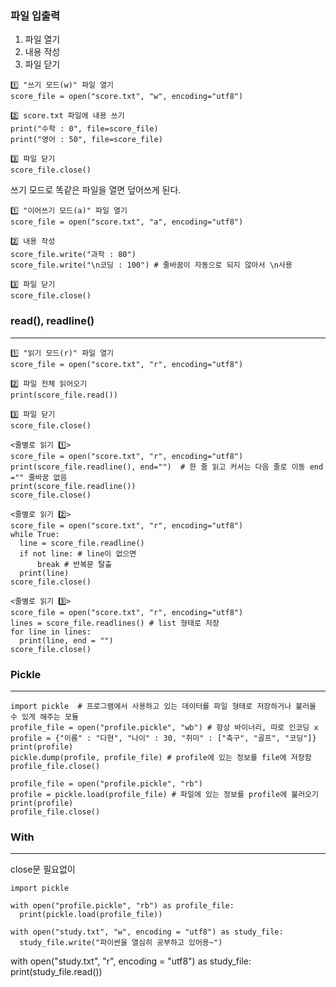### 파일 입출력

1. 파일 열기
2. 내용 작성
3. 파일 닫기

```
1️⃣ "쓰기 모드(w)" 파일 열기
score_file = open("score.txt", "w", encoding="utf8")

2️⃣ score.txt 파일에 내용 쓰기
print("수학 : 0", file=score_file) 
print("영어 : 50", file=score_file)

3️⃣ 파일 닫기
score_file.close() 
```
쓰기 모드로 똑같은 파일을 열면 덮어쓰게 된다.

```
1️⃣ "이어쓰기 모드(a)" 파일 열기
score_file = open("score.txt", "a", encoding="utf8") 

2️⃣ 내용 작성
score_file.write("과학 : 80")
score_file.write("\n코딩 : 100") # 줄바꿈이 자동으로 되지 않아서 \n사용

3️⃣ 파일 닫기
score_file.close()
```

### read(), readline()
-----------------------------------

```
1️⃣ "읽기 모드(r)" 파일 열기
score_file = open("score.txt", "r", encoding="utf8")

2️⃣ 파일 전체 읽어오기
print(score_file.read())

3️⃣ 파일 닫기
score_file.close()
```
```
<줄별로 읽기 1️⃣>
score_file = open("score.txt", "r", encoding="utf8")
print(score_file.readline(), end="")  # 한 줄 읽고 커서는 다음 줄로 이동 end ="" 줄바꿈 없음
print(score_file.readline())  
score_file.close()
```
```
<줄별로 읽기 2️⃣>
score_file = open("score.txt", "r", encoding="utf8")
while True:
  line = score_file.readline()
  if not line: # line이 없으면
      break # 반복문 탈출
  print(line)
score_file.close()
```
```
<줄별로 읽기 3️⃣>
score_file = open("score.txt", "r", encoding="utf8")
lines = score_file.readlines() # list 형태로 저장
for line in lines:
  print(line, end = "")
score_file.close()
```

### Pickle
-------------------------------
```
import pickle  # 프로그램에서 사용하고 있는 데이터를 파일 형태로 저장하거나 불러올 수 있게 해주는 모듈
profile_file = open("profile.pickle", "wb") # 항상 바이너리, 따로 인코딩 x
profile = {"이름" : "다현", "나이" : 30, "취미" : ["축구", "골프", "코딩"]}
print(profile)
pickle.dump(profile, profile_file) # profile에 있는 정보를 file에 저장함
profile_file.close()
```

```
profile_file = open("profile.pickle", "rb")
profile = pickle.load(profile_file) # 파일에 있는 정보를 profile에 불러오기
print(profile)
profile_file.close()
```

### With
----------------------------------
close문 필요없이
```
import pickle

with open("profile.pickle", "rb") as profile_file:
  print(pickle.load(profile_file))
```

```
with open("study.txt", "w", encoding = "utf8") as study_file:
  study_file.write("파이썬을 열심히 공부하고 있어용~")
```
with open("study.txt", "r", encoding = "utf8") as study_file:
  print(study_file.read())
```

```
